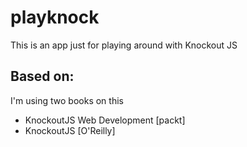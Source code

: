 # playknock
This is an app just for playing around with Knockout JS

## Based on:
I'm using two books on this
 - KnockoutJS Web Development [packt]
 - KnockoutJS [O'Reilly]